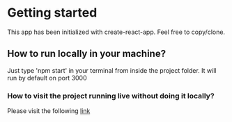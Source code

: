 # Getting started

This app has been initialized with create-react-app. Feel free to copy/clone.

## How to run locally in your machine?

Just type 'npm start' in your terminal from inside the project folder. It will run by default on port 3000

### How to visit the project running live without doing it locally?

Please visit the following [link]()
